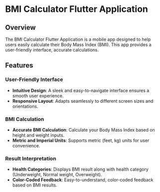 # BMI Calculator Flutter Application

## Overview

The BMI Calculator Flutter Application is a mobile app designed to help users easily calculate their Body Mass Index (BMI). This app provides a user-friendly interface, accurate calculations.

## Features

### User-Friendly Interface
- **Intuitive Design**: A sleek and easy-to-navigate interface ensures a smooth user experience.
- **Responsive Layout**: Adapts seamlessly to different screen sizes and orientations.

### BMI Calculation
- **Accurate BMI Calculation**: Calculate your Body Mass Index based on height and weight inputs.
- **Metric and Imperial Units**: Supports metric (feet, kg)  units for user convenience.

### Result Interpretation
- **Health Categories**: Displays BMI result along with health category (Underweight, Normal weight, Overweight).
- **Color-Coded Feedback**: Easy-to-understand, color-coded feedback based on BMI results.
